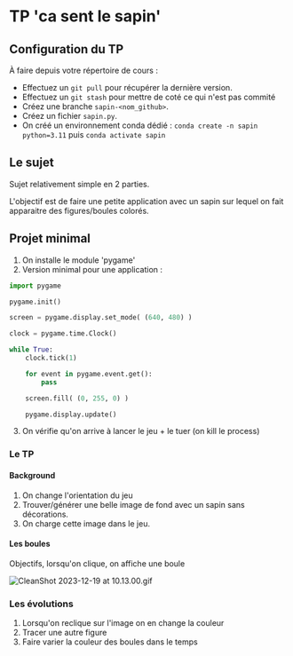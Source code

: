 # TP 'ca sent le sapin'

## Configuration du TP

À faire depuis votre répertoire de cours :

* Effectuez un `git pull` pour récupérer la dernière version.
* Effectuez un `git stash` pour mettre de coté ce qui n'est pas commité
* Créez une branche `sapin-<nom_github>`.
* Créez un fichier `sapin.py`.
* On créé un environnement conda dédié : `conda create -n sapin python=3.11` puis `conda activate sapin`


## Le sujet

Sujet relativement simple en 2 parties. 

L'objectif est de faire une petite application avec un sapin sur lequel on fait apparaitre des figures/boules colorés.

## Projet minimal

1. On installe le module 'pygame'
2. Version minimal pour une application :
 
```python
import pygame

pygame.init()

screen = pygame.display.set_mode( (640, 480) )

clock = pygame.time.Clock()

while True:
    clock.tick(1)

    for event in pygame.event.get():
        pass

    screen.fill( (0, 255, 0) )

    pygame.display.update()
```

3. On vérifie qu'on arrive à lancer le jeu + le tuer (on kill le process)

### Le TP

#### Background

1. On change l'orientation du jeu
2. Trouver/générer une belle image de fond avec un sapin sans décorations.
3. On charge cette image dans le jeu.
 
#### Les boules

Objectifs, lorsqu'on clique, on affiche une boule

![CleanShot 2023-12-19 at 10.13.00.gif](..%2F..%2FLibrary%2FApplication%20Support%2FCleanShot%2Fmedia%2Fmedia_ZItDfxmKLr%2FCleanShot%202023-12-19%20at%2010.13.00.gif)

### Les évolutions

1. Lorsqu'on reclique sur l'image on en change la couleur
2. Tracer une autre figure
3. Faire varier la couleur des boules dans le temps